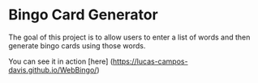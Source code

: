 # Bingo Card Generator

The goal of this project is to allow users to enter a list of words and then generate bingo cards using those words.

You can see it in action [here] (https://lucas-campos-davis.github.io/WebBingo/)
